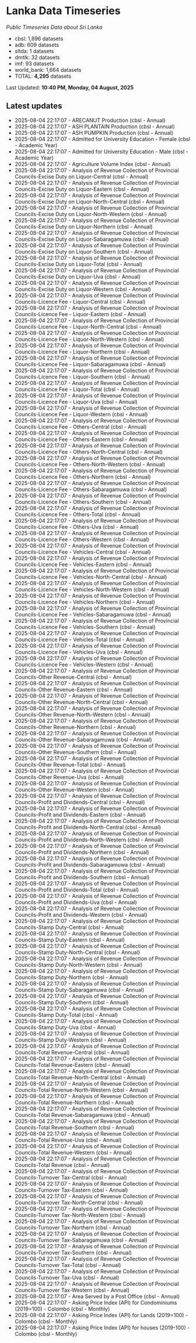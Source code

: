 # Lanka Data Timeseries
*Public Timeseries Data about Sri Lanka*

* cbsl: 1,896 datasets
* adb: 609 datasets
* sltda: 1 datasets
* dmtlk: 32 datasets
* imf: 93 datasets
* world_bank: 1,664 datasets
* TOTAL: **4,295** datasets

Last Updated: **10:40 PM, Monday, 04 August, 2025**

## Latest updates

* 2025-08-04 22:17:07 - ARECANUT Production (cbsl - Annual)
* 2025-08-04 22:17:07 - ASH PLANTAIN Production (cbsl - Annual)
* 2025-08-04 22:17:07 - ASH PUMPKIN Production (cbsl - Annual)
* 2025-08-04 22:17:07 - Admitted for University Education - Female (cbsl - Academic Year)
* 2025-08-04 22:17:07 - Admitted for University Education - Male (cbsl - Academic Year)
* 2025-08-04 22:17:07 - Agriculture Volume Index (cbsl - Annual)
* 2025-08-04 22:17:07 - Analysis of Revenue Collection of Provincial Councils-Excise Duty on Liquor-Central (cbsl - Annual)
* 2025-08-04 22:17:07 - Analysis of Revenue Collection of Provincial Councils-Excise Duty on Liquor-Eastern (cbsl - Annual)
* 2025-08-04 22:17:07 - Analysis of Revenue Collection of Provincial Councils-Excise Duty on Liquor-North-Central (cbsl - Annual)
* 2025-08-04 22:17:07 - Analysis of Revenue Collection of Provincial Councils-Excise Duty on Liquor-North-Western (cbsl - Annual)
* 2025-08-04 22:17:07 - Analysis of Revenue Collection of Provincial Councils-Excise Duty on Liquor-Northern (cbsl - Annual)
* 2025-08-04 22:17:07 - Analysis of Revenue Collection of Provincial Councils-Excise Duty on Liquor-Sabaragamuwa (cbsl - Annual)
* 2025-08-04 22:17:07 - Analysis of Revenue Collection of Provincial Councils-Excise Duty on Liquor-Southern (cbsl - Annual)
* 2025-08-04 22:17:07 - Analysis of Revenue Collection of Provincial Councils-Excise Duty on Liquor-Total (cbsl - Annual)
* 2025-08-04 22:17:07 - Analysis of Revenue Collection of Provincial Councils-Excise Duty on Liquor-Uva (cbsl - Annual)
* 2025-08-04 22:17:07 - Analysis of Revenue Collection of Provincial Councils-Excise Duty on Liquor-Western (cbsl - Annual)
* 2025-08-04 22:17:07 - Analysis of Revenue Collection of Provincial Councils-Licence Fee - Liquor-Central (cbsl - Annual)
* 2025-08-04 22:17:07 - Analysis of Revenue Collection of Provincial Councils-Licence Fee - Liquor-Eastern (cbsl - Annual)
* 2025-08-04 22:17:07 - Analysis of Revenue Collection of Provincial Councils-Licence Fee - Liquor-North-Central (cbsl - Annual)
* 2025-08-04 22:17:07 - Analysis of Revenue Collection of Provincial Councils-Licence Fee - Liquor-North-Western (cbsl - Annual)
* 2025-08-04 22:17:07 - Analysis of Revenue Collection of Provincial Councils-Licence Fee - Liquor-Northern (cbsl - Annual)
* 2025-08-04 22:17:07 - Analysis of Revenue Collection of Provincial Councils-Licence Fee - Liquor-Sabaragamuwa (cbsl - Annual)
* 2025-08-04 22:17:07 - Analysis of Revenue Collection of Provincial Councils-Licence Fee - Liquor-Southern (cbsl - Annual)
* 2025-08-04 22:17:07 - Analysis of Revenue Collection of Provincial Councils-Licence Fee - Liquor-Total (cbsl - Annual)
* 2025-08-04 22:17:07 - Analysis of Revenue Collection of Provincial Councils-Licence Fee - Liquor-Uva (cbsl - Annual)
* 2025-08-04 22:17:07 - Analysis of Revenue Collection of Provincial Councils-Licence Fee - Liquor-Western (cbsl - Annual)
* 2025-08-04 22:17:07 - Analysis of Revenue Collection of Provincial Councils-Licence Fee - Others-Central (cbsl - Annual)
* 2025-08-04 22:17:07 - Analysis of Revenue Collection of Provincial Councils-Licence Fee - Others-Eastern (cbsl - Annual)
* 2025-08-04 22:17:07 - Analysis of Revenue Collection of Provincial Councils-Licence Fee - Others-North-Central (cbsl - Annual)
* 2025-08-04 22:17:07 - Analysis of Revenue Collection of Provincial Councils-Licence Fee - Others-North-Western (cbsl - Annual)
* 2025-08-04 22:17:07 - Analysis of Revenue Collection of Provincial Councils-Licence Fee - Others-Northern (cbsl - Annual)
* 2025-08-04 22:17:07 - Analysis of Revenue Collection of Provincial Councils-Licence Fee - Others-Sabaragamuwa (cbsl - Annual)
* 2025-08-04 22:17:07 - Analysis of Revenue Collection of Provincial Councils-Licence Fee - Others-Southern (cbsl - Annual)
* 2025-08-04 22:17:07 - Analysis of Revenue Collection of Provincial Councils-Licence Fee - Others-Total (cbsl - Annual)
* 2025-08-04 22:17:07 - Analysis of Revenue Collection of Provincial Councils-Licence Fee - Others-Uva (cbsl - Annual)
* 2025-08-04 22:17:07 - Analysis of Revenue Collection of Provincial Councils-Licence Fee - Others-Western (cbsl - Annual)
* 2025-08-04 22:17:07 - Analysis of Revenue Collection of Provincial Councils-Licence Fee - Vehicles-Central (cbsl - Annual)
* 2025-08-04 22:17:07 - Analysis of Revenue Collection of Provincial Councils-Licence Fee - Vehicles-Eastern (cbsl - Annual)
* 2025-08-04 22:17:07 - Analysis of Revenue Collection of Provincial Councils-Licence Fee - Vehicles-North-Central (cbsl - Annual)
* 2025-08-04 22:17:07 - Analysis of Revenue Collection of Provincial Councils-Licence Fee - Vehicles-North-Western (cbsl - Annual)
* 2025-08-04 22:17:07 - Analysis of Revenue Collection of Provincial Councils-Licence Fee - Vehicles-Northern (cbsl - Annual)
* 2025-08-04 22:17:07 - Analysis of Revenue Collection of Provincial Councils-Licence Fee - Vehicles-Sabaragamuwa (cbsl - Annual)
* 2025-08-04 22:17:07 - Analysis of Revenue Collection of Provincial Councils-Licence Fee - Vehicles-Southern (cbsl - Annual)
* 2025-08-04 22:17:07 - Analysis of Revenue Collection of Provincial Councils-Licence Fee - Vehicles-Total (cbsl - Annual)
* 2025-08-04 22:17:07 - Analysis of Revenue Collection of Provincial Councils-Licence Fee - Vehicles-Uva (cbsl - Annual)
* 2025-08-04 22:17:07 - Analysis of Revenue Collection of Provincial Councils-Licence Fee - Vehicles-Western (cbsl - Annual)
* 2025-08-04 22:17:07 - Analysis of Revenue Collection of Provincial Councils-Other Revenue-Central (cbsl - Annual)
* 2025-08-04 22:17:07 - Analysis of Revenue Collection of Provincial Councils-Other Revenue-Eastern (cbsl - Annual)
* 2025-08-04 22:17:07 - Analysis of Revenue Collection of Provincial Councils-Other Revenue-North-Central (cbsl - Annual)
* 2025-08-04 22:17:07 - Analysis of Revenue Collection of Provincial Councils-Other Revenue-North-Western (cbsl - Annual)
* 2025-08-04 22:17:07 - Analysis of Revenue Collection of Provincial Councils-Other Revenue-Northern (cbsl - Annual)
* 2025-08-04 22:17:07 - Analysis of Revenue Collection of Provincial Councils-Other Revenue-Sabaragamuwa (cbsl - Annual)
* 2025-08-04 22:17:07 - Analysis of Revenue Collection of Provincial Councils-Other Revenue-Southern (cbsl - Annual)
* 2025-08-04 22:17:07 - Analysis of Revenue Collection of Provincial Councils-Other Revenue-Total (cbsl - Annual)
* 2025-08-04 22:17:07 - Analysis of Revenue Collection of Provincial Councils-Other Revenue-Uva (cbsl - Annual)
* 2025-08-04 22:17:07 - Analysis of Revenue Collection of Provincial Councils-Other Revenue-Western (cbsl - Annual)
* 2025-08-04 22:17:07 - Analysis of Revenue Collection of Provincial Councils-Profit and Dividends-Central (cbsl - Annual)
* 2025-08-04 22:17:07 - Analysis of Revenue Collection of Provincial Councils-Profit and Dividends-Eastern (cbsl - Annual)
* 2025-08-04 22:17:07 - Analysis of Revenue Collection of Provincial Councils-Profit and Dividends-North-Central (cbsl - Annual)
* 2025-08-04 22:17:07 - Analysis of Revenue Collection of Provincial Councils-Profit and Dividends-North-Western (cbsl - Annual)
* 2025-08-04 22:17:07 - Analysis of Revenue Collection of Provincial Councils-Profit and Dividends-Northern (cbsl - Annual)
* 2025-08-04 22:17:07 - Analysis of Revenue Collection of Provincial Councils-Profit and Dividends-Sabaragamuwa (cbsl - Annual)
* 2025-08-04 22:17:07 - Analysis of Revenue Collection of Provincial Councils-Profit and Dividends-Southern (cbsl - Annual)
* 2025-08-04 22:17:07 - Analysis of Revenue Collection of Provincial Councils-Profit and Dividends-Total (cbsl - Annual)
* 2025-08-04 22:17:07 - Analysis of Revenue Collection of Provincial Councils-Profit and Dividends-Uva (cbsl - Annual)
* 2025-08-04 22:17:07 - Analysis of Revenue Collection of Provincial Councils-Profit and Dividends-Western (cbsl - Annual)
* 2025-08-04 22:17:07 - Analysis of Revenue Collection of Provincial Councils-Stamp Duty-Central (cbsl - Annual)
* 2025-08-04 22:17:07 - Analysis of Revenue Collection of Provincial Councils-Stamp Duty-Eastern (cbsl - Annual)
* 2025-08-04 22:17:07 - Analysis of Revenue Collection of Provincial Councils-Stamp Duty-North-Central (cbsl - Annual)
* 2025-08-04 22:17:07 - Analysis of Revenue Collection of Provincial Councils-Stamp Duty-North-Western (cbsl - Annual)
* 2025-08-04 22:17:07 - Analysis of Revenue Collection of Provincial Councils-Stamp Duty-Northern (cbsl - Annual)
* 2025-08-04 22:17:07 - Analysis of Revenue Collection of Provincial Councils-Stamp Duty-Sabaragamuwa (cbsl - Annual)
* 2025-08-04 22:17:07 - Analysis of Revenue Collection of Provincial Councils-Stamp Duty-Southern (cbsl - Annual)
* 2025-08-04 22:17:07 - Analysis of Revenue Collection of Provincial Councils-Stamp Duty-Total (cbsl - Annual)
* 2025-08-04 22:17:07 - Analysis of Revenue Collection of Provincial Councils-Stamp Duty-Uva (cbsl - Annual)
* 2025-08-04 22:17:07 - Analysis of Revenue Collection of Provincial Councils-Stamp Duty-Western (cbsl - Annual)
* 2025-08-04 22:17:07 - Analysis of Revenue Collection of Provincial Councils-Total Revenue-Central (cbsl - Annual)
* 2025-08-04 22:17:07 - Analysis of Revenue Collection of Provincial Councils-Total Revenue-Eastern (cbsl - Annual)
* 2025-08-04 22:17:07 - Analysis of Revenue Collection of Provincial Councils-Total Revenue-North-Central (cbsl - Annual)
* 2025-08-04 22:17:07 - Analysis of Revenue Collection of Provincial Councils-Total Revenue-North-Western (cbsl - Annual)
* 2025-08-04 22:17:07 - Analysis of Revenue Collection of Provincial Councils-Total Revenue-Northern (cbsl - Annual)
* 2025-08-04 22:17:07 - Analysis of Revenue Collection of Provincial Councils-Total Revenue-Sabaragamuwa (cbsl - Annual)
* 2025-08-04 22:17:07 - Analysis of Revenue Collection of Provincial Councils-Total Revenue-Southern (cbsl - Annual)
* 2025-08-04 22:17:07 - Analysis of Revenue Collection of Provincial Councils-Total Revenue-Uva (cbsl - Annual)
* 2025-08-04 22:17:07 - Analysis of Revenue Collection of Provincial Councils-Total Revenue-Western (cbsl - Annual)
* 2025-08-04 22:17:07 - Analysis of Revenue Collection of Provincial Councils-Total Revenue (cbsl - Annual)
* 2025-08-04 22:17:07 - Analysis of Revenue Collection of Provincial Councils-Turnover Tax-Central (cbsl - Annual)
* 2025-08-04 22:17:07 - Analysis of Revenue Collection of Provincial Councils-Turnover Tax-Eastern (cbsl - Annual)
* 2025-08-04 22:17:07 - Analysis of Revenue Collection of Provincial Councils-Turnover Tax-North-Central (cbsl - Annual)
* 2025-08-04 22:17:07 - Analysis of Revenue Collection of Provincial Councils-Turnover Tax-North-Western (cbsl - Annual)
* 2025-08-04 22:17:07 - Analysis of Revenue Collection of Provincial Councils-Turnover Tax-Northern (cbsl - Annual)
* 2025-08-04 22:17:07 - Analysis of Revenue Collection of Provincial Councils-Turnover Tax-Sabaragamuwa (cbsl - Annual)
* 2025-08-04 22:17:07 - Analysis of Revenue Collection of Provincial Councils-Turnover Tax-Southern (cbsl - Annual)
* 2025-08-04 22:17:07 - Analysis of Revenue Collection of Provincial Councils-Turnover Tax-Total (cbsl - Annual)
* 2025-08-04 22:17:07 - Analysis of Revenue Collection of Provincial Councils-Turnover Tax-Uva (cbsl - Annual)
* 2025-08-04 22:17:07 - Analysis of Revenue Collection of Provincial Councils-Turnover Tax-Western (cbsl - Annual)
* 2025-08-04 22:17:07 - Area Served by a Post Office (cbsl - Annual)
* 2025-08-04 22:17:07 - Asking Price Index (API) for Condominiums (2019=100) - Colombo (cbsl - Monthly)
* 2025-08-04 22:17:07 - Asking Price Index (API) for Lands (2019=100) - Colombo (cbsl - Monthly)
* 2025-08-04 22:17:07 - Asking Price Index (API) for houses (2019-100) - Colombo (cbsl - Monthly)